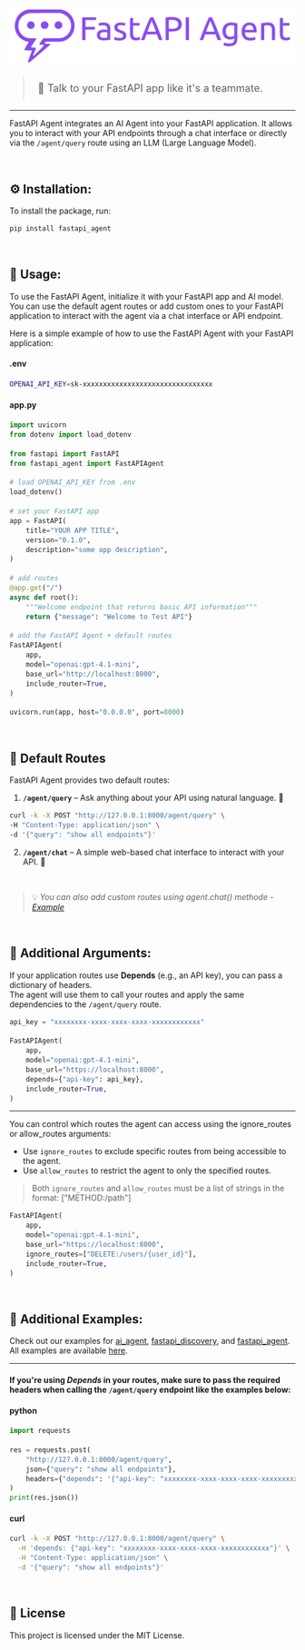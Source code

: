 ![FastAPI Agent Logo](https://raw.githubusercontent.com/orco82/fastapi-agent/main/assets/fastapi-agent-1.png)

> <p style="padding:10px;font-size:18px"> 💬 Talk to your FastAPI app like it's a teammate. </p>

---

FastAPI Agent integrates an AI Agent into your FastAPI application.
It allows you to interact with your API endpoints through a chat interface or directly via the `/agent/query` route using an LLM (Large Language Model).

<br>

## ⚙️ Installation:

To install the package, run:
```bash
pip install fastapi_agent
```

<br>

## 🧪 Usage:

To use the FastAPI Agent, initialize it with your FastAPI app and AI model.<br>
You can use the default agent routes or add custom ones to your FastAPI application to interact with the agent via a chat interface or API endpoint.

Here is a simple example of how to use the FastAPI Agent with your FastAPI application:

#### .env
```bash
OPENAI_API_KEY=sk-xxxxxxxxxxxxxxxxxxxxxxxxxxxxxxxx
```

#### app.py
```python
import uvicorn
from dotenv import load_dotenv

from fastapi import FastAPI
from fastapi_agent import FastAPIAgent

# load OPENAI_API_KEY from .env
load_dotenv()

# set your FastAPI app
app = FastAPI(
    title="YOUR APP TITLE",
    version="0.1.0",
    description="some app description",
)

# add routes
@app.get("/")
async def root():
    """Welcome endpoint that returns basic API information"""
    return {"message": "Welcome to Test API"}

# add the FastAPI Agent + default routes
FastAPIAgent(
    app,
    model="openai:gpt-4.1-mini",
    base_url="http://localhost:8000",
    include_router=True,
)

uvicorn.run(app, host="0.0.0.0", port=8000)
```

<br>

## 🧭 Default Routes

FastAPI Agent provides two default routes:

1. **`/agent/query`** – Ask anything about your API using natural language. 🧠

  ```bash
curl -k -X POST "http://127.0.0.1:8000/agent/query" \
  -H "Content-Type: application/json" \
  -d '{"query": "show all endpoints"}'
```

2. **`/agent/chat`** – A simple web-based chat interface to interact with your API. 💬

<br>

> 💡 _You can also add custom routes using agent.chat() methode - [Example](https://github.com/orco82/fastapi-agent/blob/main/examples/3_fastapi_agent_example.py)_
 
<br>

## 🧩 Additional Arguments:
If your application routes use **Depends** (e.g., an API key), you can pass a dictionary of headers.  
The agent will use them to call your routes and apply the same dependencies to the `/agent/query` route.

```python
api_key = "xxxxxxxx-xxxx-xxxx-xxxx-xxxxxxxxxxxx"

FastAPIAgent(
    app,
    model="openai:gpt-4.1-mini",
    base_url="https://localhost:8000",
    depends={"api-key": api_key},
    include_router=True,
)
```

---

You can control which routes the agent can access using the ignore_routes or allow_routes arguments:
 - Use `ignore_routes` to exclude specific routes from being accessible to the agent.
 - Use `allow_routes` to restrict the agent to only the specified routes.

> Both `ignore_routes` and `allow_routes` must be a list of strings in the format: ["METHOD:/path"]

```python
FastAPIAgent(
    app,
    model="openai:gpt-4.1-mini",
    base_url="https://localhost:8000",
    ignore_routes=["DELETE:/users/{user_id}"],
    include_router=True,
)
```

<br>

## 📁 Additional Examples:

Check out our examples for [ai_agent](https://github.com/orco82/fastapi-agent/blob/main/examples/1_ai_agent_example.py), 
[fastapi_discovery](https://github.com/orco82/fastapi-agent/blob/main/examples/2_fastapi_discovery_example.py), 
and [fastapi_agent](https://github.com/orco82/fastapi-agent/blob/main/examples/3_fastapi_agent_example.py).  
All examples are available [here](https://github.com/orco82/fastapi-agent/blob/main/examples/).

---

#### If you're using *Depends* in your routes, make sure to pass the required headers when calling the `/agent/query` endpoint like the examples below:

#### python
```python
import requests

res = requests.post(
    "http://127.0.0.1:8000/agent/query", 
    json={"query": "show all endpoints"},
    headers={"depends": '{"api-key": "xxxxxxxx-xxxx-xxxx-xxxx-xxxxxxxxxxxx"}'}
)
print(res.json())
```

#### curl
```bash
curl -k -X POST "http://127.0.0.1:8000/agent/query" \
  -H 'depends: {"api-key": "xxxxxxxx-xxxx-xxxx-xxxx-xxxxxxxxxxxx"}' \
  -H "Content-Type: application/json" \
  -d '{"query": "show all endpoints"}'
```

<br>

## 📜 License

This project is licensed under the MIT License.